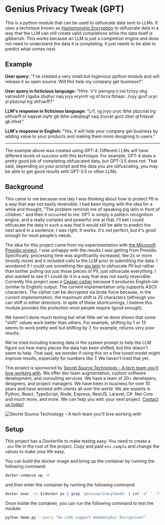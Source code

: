 # Genius Privacy Tweak (GPT)

This is a python module that can be used to obfuscate data sent to LLMs. It uses a technique known as [Homomorphic Encryption](https://en.wikipedia.org/wiki/Homomorphic_encryption) to obfuscate data in a way that the LLM can still create valid completions while the data itself is gibberish. This works because an LLM is just a completion engine and does not need to understand the data it is completing. It just needs to be able to predict what comes next.

## Example

**User query:** "I've created a very small but ingenious python module and will release it as open source. Will this help my company get business?"

**User query in ficticious language:** "Hfre: V'ir perngrq n irel fznyy ohg vatravbhf clguba zbqhyr naq jvyy eryrnfr vg nf bcra fbhepr. Jvyy guvf uryc zl pbzcnal trg ohfvarff?"

**LLM's response in ficticious language:** "Lrf, vg jvyy uryc lbhe pbzcnal trg ohfvarff ol nqqvat inyhr gb lbhe cebqhpgf naq znxvat gurz zber qrfvtavat gb hfref."

**LLM's response in English:** "Yes, it will help your company get business by adding value to your products and making them more designing to users."

----

The example above was created using GPT-4. Different LLMs will have different levels of success with this technique. For example, GPT-4 does a pretty good job of completing obfuscated data, but GPT-3.5 does not. That said, depending on your prompt and the data you are obfuscating, you may be able to get good results with GPT-3.5 or other LLMs.

## Background

This came to me because one day I was thinking about how to protect PII in a way that was not easily reversible. I had been toying with the idea for a while and thought, "The problem reminds me of speaking pig latin in front of children." and then it occurred to me: GPT is simply a pattern recognition engine, and a really complex and powerful one at that. I'll bet I could obfuscate the data in such a way that it would still be able to predict the next word in a sentence. I was right. It works. It's not perfect, but it's good enough for most people's needs.

The idea for this project came from my experimentation with [the Microsoft Presidio project](https://python.langchain.com/docs/guides/privacy/presidio_data_anonymization/reversible). I was unhappy with the results I was getting from Presidio. Specifically, processing time was significantly increased, like 2x or more (mostly more) and it included calls to the LLM prior to submitting the data. I wondered if I could use something like [pig latin](https://en.wikipedia.org/wiki/Pig_Latin) to obfuscate PII but rather than bother pulling out just those pieces of PII, just obfuscate everything. I also wanted to see if I could do it in a way that was not easily reversible. Currently this project uses a [Ceaser cipher](https://en.wikipedia.org/wiki/Caesar_cipher) because it produces English-ish (similar to English) output. The current implementation only supports ASCII characters. The cipher can be decrypted via brute force because, in the current implementation, the maximum shift is 25 characters (although you can shift in either direction). In spite of these shortcomings, I believe this module provides the protection most people require (good enough).

We haven't done much testing but what little we've done shows that some "shift" values work better than others. For example, shifting by 1 or 13 seems to work pretty well but shifting by 7, for example, returns very poor results.

We've tried including training data in the system prompt to help the LLM figure out how many places the data has been shifted, but this doesn't seem to help. That said, we wonder if using this on a fine tuned model might improve results, especially for numbers like 7. We haven't tried that yet.

This project is sponsored by [Secret Source Technology - A tech team you'll love working with](https://www.secret-source.eu/). We offer dev team augmentation, custom software development, and consulting services. We have a team of 20+ developers, designers, and project managers. We have been in business for over 10 years and have worked with clients all over the world. We are experts in Python, React, TypeScript, Node, Express, NestJS, Laravel, C# .Net Core and much more, and more. We can help you with your next project. [Contact us today!](https://www.secret-source.eu/connect/)

![Secret Source Technology - A tech team you'll love working with](https://media.licdn.com/dms/image/D4D16AQGH4LVPJ5oboQ/profile-displaybackgroundimage-shrink_350_1400/0/1688397476732?e=1712188800&v=beta&t=lFnHVi7IDnSsCPdA64nD54zuRFZVYMZ0fGGrf12U1ks)

## Setup

This project has a Dockerfile to make testing easy. You need to create a `.env` file in the root of the project. Copy and past `env.sample` and change the values to make your life easy.

You can build the docker image and bring up the container by running the following command:

```bash
docker-compose up -d
```

and then enter the container by running the following command:

```bash
docker exec -ti $(docker ps | grep 'geniusprivacytweak' | cut -d' ' -f1) /bin/bash
```

Once inside the container, you can run the following command to test the module:

```bash
python demo.py --query "Do LLMs support Homomorphic Encryption?"
```

